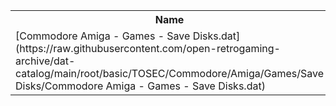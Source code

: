 <table>
<tr><th>Name</th><th>Size</th></tr>
<tr><td>
[Commodore Amiga - Games - Save Disks.dat](https://raw.githubusercontent.com/open-retrogaming-archive/dat-catalog/main/root/basic/TOSEC/Commodore/Amiga/Games/Save Disks/Commodore Amiga - Games - Save Disks.dat)
</td><td>56598</td></tr>
</table>
